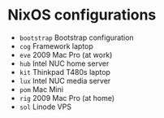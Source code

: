 # NixOS configurations

- `bootstrap` Bootstrap configuration 
- `cog` Framework laptop 
- `eve` 2009 Mac Pro (at work)  
- `hub` Intel NUC home server  
- `kit` Thinkpad T480s laptop  
- `lux` Intel NUC media server  
- `pom` Mac Mini  
- `rig` 2009 Mac Pro (at home) 
- `sol` Linode VPS 
